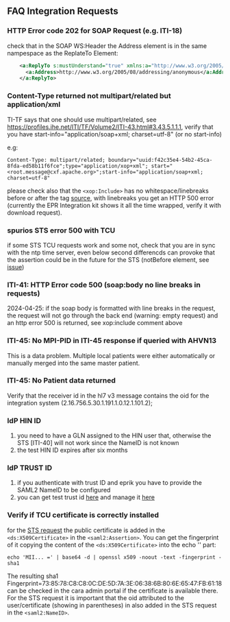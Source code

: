 ## FAQ Integration Requests

### HTTP Error code 202 for SOAP Request (e.g. ITI-18)

check that in the SOAP WS:Header the Address element is in the same nampespace as the ReplateTo Element:

```xml
    <a:ReplyTo s:mustUnderstand="true" xmlns:a="http://www.w3.org/2005/08/addressing">
      <a:Address>http://www.w3.org/2005/08/addressing/anonymous</a:Address>
    </a:ReplyTo>
```

### Content-Type returned not multipart/related but application/xml 

TI-TF says that one should use multipart/related, see https://profiles.ihe.net/ITI/TF/Volume2/ITI-43.html#3.43.5.1.1.1, verify that you have start-info="application/soap+xml; charset=utf-8" (or no start-info)

e.g:

```
Content-Type: multipart/related; boundary="uuid:f42c35e4-54b2-45ca-8fda-ed58b11f6fce";type="application/xop+xml"; start=" <root.message@cxf.apache.org>";start-info="application/soap+xml; charset=utf-8"
```

please check also that the `<xop:Include>` has no whitespace/linebreaks before or after the tag [source](https://profiles.ihe.net/ITI/TF/Volume2/ch-V.html#Appendix%20V:~:text=Example%20of%20XOP-,optimized,-content.%C2%A0%20NOTE%3A%C2%A0%20xop), with linebreaks you get an HTTP 500 error (currently the EPR Integration kit shows it all the time wrapped, verify it with download request).

### spurios STS error 500 with TCU

if some STS TCU requests work and some not, check that you are in sync with the ntp time server, even below second differencds can provoke
that the assertion could be in the future for the STS (notBefore element, see [issue](https://github.com/ahdis/ch-emed-pmp/issues/40))

### ITI-41: HTTP Error code 500 (soap:body no line breaks in requests)

2024-04-25: if the soap body is formatted with line breaks in the request, the request will not go through the back end (warning: empty request) and an http error 500 is returned, see xop:include comment above

### ITI-45: No MPI-PID in ITI-45 response if queried with AHVN13
This is a data problem. Multiple local patients were either automatically or manually merged into the same master patient. 

### ITI-45: No Patient data returned
Verify that the receiver id in the hl7 v3 message contains the oid for the integration system (2.16.756.5.30.1.191.1.0.12.1.101.2);

### IdP HIN ID

1. you need to have a GLN assigned to the HIN user that, otherwise the STS [ITI-40] will not work since the NameID is not known
2. the test HIN ID expires after six months

### IdP TRUST ID

1. if you authenticate with trust ID and eprik you have to provide the SAML2 NameID to be configured
2. you can get test trust id [here](https://register-int.trustid.ch/trustid) and manage it [here](https://my-int.trustid.ch) 

### Verify if TCU certificate is correctly installed
for the [STS request](https://test.ahdis.ch/eprik-cara/#/transaction/1b60dd65-182a-4faf-8df7-edb70ef3184b) the public certificate is added in the `<ds:X509Certificate>` in the `<saml2:Assertion>`. You can get the fingerprint of it copying the content of the `<ds:X509Certificate>` into the echo '' part:

```
echo 'MII... =' | base64 -d | openssl x509 -noout -text -fingerprint -sha1
```

The resulting sha1 Fingerprint=73:85:78:C8:C8:0C:DE:5D:7A:3E:06:38:6B:80:6E:65:47:FB:61:18 can be checked in the cara admin portal if the certificate is available there. 
For the STS request it is important that the oid attributed to the user/certificate (showing in parentheses) in also added in the STS request in the `<saml2:NameID>`.

